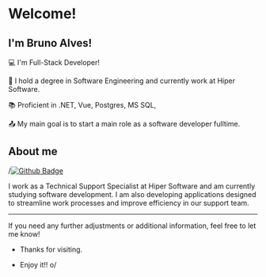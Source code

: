 # Welcome!

 

## I'm Bruno Alves!

 

:computer: I'm Full-Stack Developer!

:house_with_garden: I hold a degree in Software Engineering and currently work at Hiper Software.

:books: Proficient in .NET, Vue, Postgres, MS SQL,

:outbox_tray: My main goal is to start a main role as a software developer fulltime.

 

## About me

/[![Github Badge](https://img.shields.io/badge/-Github-000?style=flat-square&logo=Github&logoColor=white&link=LINK_GIT)](LINK_GIT)


I work as a Technical Support Specialist at Hiper Software and am currently studying software development. I am also developing applications designed to streamline work processes and improve efficiency in our support team.

---

If you need any further adjustments or additional information, feel free to let me know!

- Thanks for visiting.

- Enjoy it!! o/
